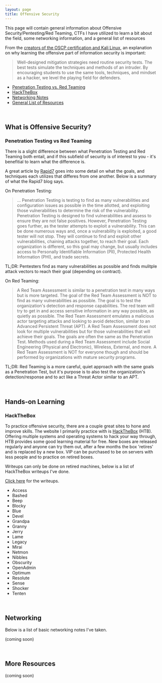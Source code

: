 ```yaml
---
layout: page
title: Offensive Security
---
```


This page will contain general information about Offensive Security/Pentesting/Red Teaming, CTFs I have utilized to learn a bit about the field, some networking information, and a general list of resources

From the [creators of the OSCP certification and Kali Linux](https://www.offensive-security.com/why-offsec/), an explanation on why learning the offensive part of information security is important:

> Well-designed mitigation strategies need routine security tests. The best tests simulate the techniques and methods of an intruder. By encouraging students to use the same tools, techniques, and mindset as a hacker, we level the playing field for defenders.

* [Penetration Testing vs. Red Teaming](https://securitynoodle.github.io/RedTeam/#what-is-offensive-security)
* [HackTheBox](https://securitynoodle.github.io/RedTeam/#hands-on-learning)
* [Networking Notes](https://securitynoodle.github.io/RedTeam/#networking)
* [General List of Resources](https://securitynoodle.github.io/RedTeam/#more-resources)

<br>

## What is Offensive Security?

### Penetration Testing vs Red Teaming
There is a slight difference between what Penetration Testing and Red Teaming both entail, and if this subfield of security is of interest to you - it's benefitial to learn what the difference is.

A great article by [Rapid7](https://blog.rapid7.com/2016/06/23/penetration-testing-vs-red-teaming-the-age-old-debate-of-pirates-vs-ninja-continues/#:~:text=A%20Penetration%20Test%20often%20takes,that%20will%20achieve%20their%20goals.) goes into some detail on what the goals, and techniques each utilizes that differes from one another. Below is a summary of what the Rapid7 blog says.

On Penetration Testing:

> ... Penetration Testing is testing to find as many vulnerabilities and configuration issues as possible in the time allotted, and exploiting those vulnerabilities to determine the risk of the vulnerability. Penetration Testing is designed to find vulnerabilities and assess to ensure they are not false positives. However, Penetration Testing goes further, as the tester attempts to exploit a vulnerability. This can be done numerous ways and, once a vulnerability is exploited, a good tester will not stop. They will continue to find and exploit other vulnerabilities, chaining attacks together, to reach their goal. Each organization is different, so this goal may change, but usually includes access to Personally Identifiable Information (PII), Protected Health Information (PHI), and trade secrets.

TL;DR: Pentesters find as many vulnerabilities as possible and finds mulitple attack vectors to reach their goal (depending on contract). 

On Red Teaming:

> A Red Team Assessment is similar to a penetration test in many ways but is more targeted. The goal of the Red Team Assessment is NOT to find as many vulnerabilities as possible. The goal is to test the organization's detection and response capabilities. The red team will try to get in and access sensitive information in any way possible, as quietly as possible. The Red Team Assessment emulates a malicious actor targeting attacks and looking to avoid detection, similar to an Advanced Persistent Threat (APT). A Red Team Assessment does not look for multiple vulnerabilities but for those vulnerabilities that will achieve their goals. The goals are often the same as the Penetration Test. Methods used during a Red Team Assessment include Social Engineering (Physical and Electronic), Wireless, External, and more. A Red Team Assessment is NOT for everyone though and should be performed by organizations with mature security programs.

TL;DR: Red Teaming is a more careful, quiet approach with the same goals as a Penetration Test, but it's purpose is to also test the organization's detection/response and to act like a Threat Actor similar to an APT.

<br>

## Hands-on Learning

### HackTheBox
To practice offensive security, there are a couple great sites to hone and improve skills. The website I primarily practice with is [HackTheBox](https://www.hackthebox.eu/) (HTB). Offering multiple systems and operating systems to hack your way through, HTB provides some good learning material for free. New boxes are released regularly and anyone can try them out, after a few months the box 'retires' and is replaced by a new box. VIP can be purchased to be on servers with less people and to practice on retired boxes.

Writeups can only be done on retired machines, below is a list of HackTheBox writeups I've done.

[Click here]() for the writeups.

* Access 
* Bashed 
* Beep 
* Blocky 
* Blue 
* Devel 
* Grandpa 
* Granny 
* Jerry 
* Lame 
* Legacy 
* Mirai 
* Netmon 
* Nibbles 
* Obscurity 
* OpenAdmin 
* Optimum 
* Resolute 
* Sense 
* Shocker 
* Tenten 

<br>

## Networking
Below is a list of basic networking notes I've taken.

(coming soon)

<br>

## More Resources
(coming soon)
